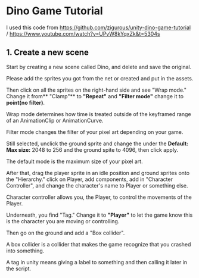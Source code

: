 # Dino Game Tutorial

I used this code from https://github.com/zigurous/unity-dino-game-tutorial /
https://www.youtube.com/watch?v=UPvW8kYqxZk&t=5304s

## 1. Create a new scene

Start by creating a new scene called Dino, and delete and save the original.

Please add the sprites you got from the net or created and put in the assets.

Then click on all the sprites on the right-hand side and see "Wrap mode." Change it from** "Clamp"** to **"Repeat"** and **"Filter mode"** change it to **point(no filter)**. 

Wrap mode determines how time is treated outside of the keyframed range of an AnimationClip or AnimationCurve.

Filter mode changes the filter of your pixel art depending on your game.

Still selected, unclick the ground sprite and change the under the **Default: Max size:** 2048 to 256 and the ground spite to 4096, then click apply. 

The default mode is the maximum size of your pixel art.

After that, drag the player sprite in an idle position and ground sprites onto the "Hierarchy." click on Player, add components, add in "Character Controller", and change the character's name to Player or something else.

Character controller allows you, the Player, to control the movements of the Player.

Underneath, you find "Tag." Change it to **"Player"** to let the game know this is the character you are moving or controlling. 

Then go on the ground and add a "Box collider".

A box collider is a collider that makes the game recognize that you crashed into something.

A tag in unity means giving a label to something and then calling it later in the script.
